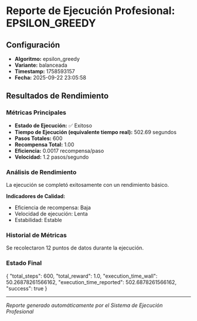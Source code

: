 # Reporte de Ejecución Profesional: EPSILON_GREEDY

## Configuración
- **Algoritmo:** epsilon_greedy
- **Variante:** balanceada
- **Timestamp:** 1758593157
- **Fecha:** 2025-09-22 23:05:58

## Resultados de Rendimiento

### Métricas Principales
- **Estado de Ejecución:** ✅ Exitoso
- **Tiempo de Ejecución (equivalente tiempo real):** 502.69 segundos
- **Pasos Totales:** 600
- **Recompensa Total:** 1.00
- **Eficiencia:** 0.0017 recompensa/paso
- **Velocidad:** 1.2 pasos/segundo

### Análisis de Rendimiento

La ejecución se completó exitosamente con un rendimiento básico.

**Indicadores de Calidad:**
- Eficiencia de recompensa: Baja
- Velocidad de ejecución: Lenta
- Estabilidad: Estable


### Historial de Métricas
Se recolectaron 12 puntos de datos durante la ejecución.

### Estado Final
{
  "total_steps": 600,
  "total_reward": 1.0,
  "execution_time_wall": 50.26878261566162,
  "execution_time_reported": 502.6878261566162,
  "success": true
}

---
*Reporte generado automáticamente por el Sistema de Ejecución Profesional*
